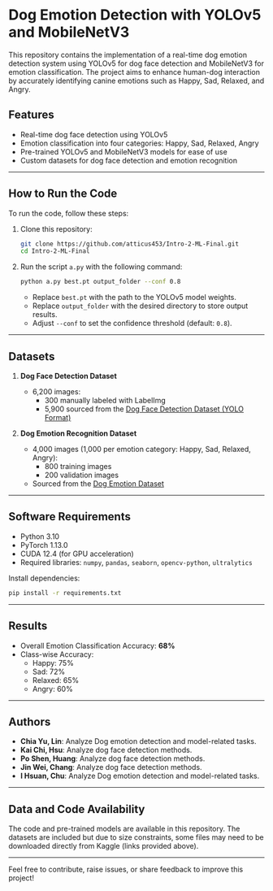 # Dog Emotion Detection with YOLOv5 and MobileNetV3

This repository contains the implementation of a real-time dog emotion detection system using YOLOv5 for dog face detection and MobileNetV3 for emotion classification. The project aims to enhance human-dog interaction by accurately identifying canine emotions such as Happy, Sad, Relaxed, and Angry.

## Features
- Real-time dog face detection using YOLOv5
- Emotion classification into four categories: Happy, Sad, Relaxed, Angry
- Pre-trained YOLOv5 and MobileNetV3 models for ease of use
- Custom datasets for dog face detection and emotion recognition

---

## How to Run the Code
To run the code, follow these steps:

1. Clone this repository:
    ```bash
    git clone https://github.com/atticus453/Intro-2-ML-Final.git
    cd Intro-2-ML-Final
    ```

2. Run the script `a.py` with the following command:
    ```bash
    python a.py best.pt output_folder --conf 0.8
    ```
    - Replace `best.pt` with the path to the YOLOv5 model weights.
    - Replace `output_folder` with the desired directory to store output results.
    - Adjust `--conf` to set the confidence threshold (default: `0.8`).

---

## Datasets
1. **Dog Face Detection Dataset**
   - 6,200 images:
     - 300 manually labeled with LabelImg
     - 5,900 sourced from the [Dog Face Detection Dataset (YOLO Format)](https://www.kaggle.com/datasets/wutheringwang/dog-face-detectionyolo-format)

2. **Dog Emotion Recognition Dataset**
   - 4,000 images (1,000 per emotion category: Happy, Sad, Relaxed, Angry):
     - 800 training images
     - 200 validation images
   - Sourced from the [Dog Emotion Dataset](https://www.kaggle.com/datasets/danielshanbalico/dog-emotion)

---

## Software Requirements
- Python 3.10
- PyTorch 1.13.0
- CUDA 12.4 (for GPU acceleration)
- Required libraries: `numpy`, `pandas`, `seaborn`, `opencv-python`, `ultralytics`

Install dependencies:
```bash
pip install -r requirements.txt
```

---

## Results
- Overall Emotion Classification Accuracy: **68%**
- Class-wise Accuracy:
  - Happy: 75%
  - Sad: 72%
  - Relaxed: 65%
  - Angry: 60%

---

## Authors
- **Chia Yu, Lin**: Analyze Dog emotion detection and model-related tasks.
- **Kai Chi, Hsu**: Analyze dog face detection methods.
- **Po Shen, Huang**: Analyze dog face detection methods.
- **Jin Wei, Chang**: Analyze dog face detection methods.
- **I Hsuan, Chu**: Analyze Dog emotion detection and model-related tasks.

---

## Data and Code Availability
The code and pre-trained models are available in this repository. The datasets are included but due to size constraints, some files may need to be downloaded directly from Kaggle (links provided above).

---

Feel free to contribute, raise issues, or share feedback to improve this project!
